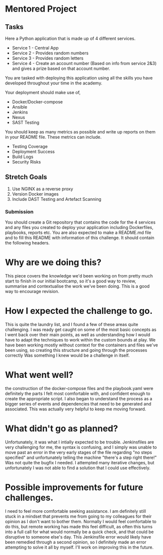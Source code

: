 # Mentored Project
 
## Tasks
 
Here a Python application that is made up of 4 different services.
 
- Service 1 - Central App
- Service 2 - Provides random numbers
- Service 3 - Provides random letters
- Service 4 - Create an account number (Based on info from service 2&3) and gives a prize based on that account number.
 
You are tasked with deploying this application using all the skills you have developed throughout your time in the academy.
 
Your deployment should make use of,
 
- Docker/Docker-compose
- Ansible
- Jenkins
- Nexus
- SAST Testing
 
You should keep as many metrics as possible and write up reports on them in your README file. These metrics can include.
 
- Testing Coverage
- Deployment Success
- Build Logs
- Security Risks
 
## Stretch Goals
 
1. Use NGINX as a reverse proxy
2. Version Docker images
3. Include DAST Testing and Artefact Scanning
 
### Submission
 
You should create a Git repository that contains the code for the 4 services and any files you created to deploy your application including Dockerfiles, playbooks, reports etc.
You are also expected to make a README.md file and to fill this README with information of this challenge. It should contain the following headers.
 
# Why are we doing this?

This piece covers the knowledge we'd been working on from pretty much start to finish in our initial bootcamp, so it's a good way to review, summarise and contextualise the work we've been doing. This is a good way to encourage revision. 

# How I expected the challenge to go.

This is quite the laundry list, and I found a few of these areas quite challenging. I was ready get caught on some of the most basic concepts as I went back over their main points, as well as understanding how I would have to adapt the techniques to work within the custom bounds at play. We have been working mostly without context for the containers and files we've been using, so creating this structure and going through the processes correctly Was something I knew would be a challenge in itself.

# What went well?

the construction of the docker-compose files and the playbook.yaml were definitely the parts I felt most comfortable with, and confident enough to create the appropriate script. I also began to understand the process as a bigger series of events and dependencies that need to be generated and associated. This was actually very helpful to keep me moving forward.

# What didn't go as planned?

Unfortunately, it was what I intially expected to be trouble. Jenkinsfiles are very challenging for me, the syntax is confusing, and I simply was unable to move past an error in the very early stages of the file regarding "no steps specified" and unfortunately telling the machine "there's a step right there!" Was not quite the bugfix I needed. I attempted many iterative changes, but unfortunately I was not able to find a solution that I could use effectively.

# Possible improvements for future challenges.

I need to feel more comfortable seeking assistance. I am definitely still stuck in a mindset that prevents me from going to my colleagues for their opinion as I don't want to bother them. Normally I would feel comfortable to do this, but remote working has made this feel difficult, as often this turns into a full call for what would normally be a quick check, and that could be disruptive to someone else's day. This Jenkinsfile error would likely have been remedied through a second opinion, so I definitely made an error attempting to solve it all by myself. I'll work on improving this in the future.
